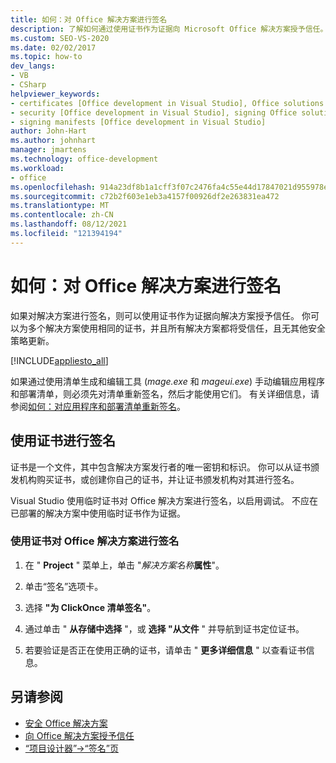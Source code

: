 ```yaml
---
title: 如何：对 Office 解决方案进行签名
description: 了解如何通过使用证书作为证据向 Microsoft Office 解决方案授予信任。
ms.custom: SEO-VS-2020
ms.date: 02/02/2017
ms.topic: how-to
dev_langs:
- VB
- CSharp
helpviewer_keywords:
- certificates [Office development in Visual Studio], Office solutions
- security [Office development in Visual Studio], signing Office solutions
- signing manifests [Office development in Visual Studio]
author: John-Hart
ms.author: johnhart
manager: jmartens
ms.technology: office-development
ms.workload:
- office
ms.openlocfilehash: 914a23df8b1a1cff3f07c2476fa4c55e44d17847021d955978ed9a9e73d04735
ms.sourcegitcommit: c72b2f603e1eb3a4157f00926df2e263831ea472
ms.translationtype: MT
ms.contentlocale: zh-CN
ms.lasthandoff: 08/12/2021
ms.locfileid: "121394194"
---
```

# <a name="how-to-sign-office-solutions"></a>如何：对 Office 解决方案进行签名
  如果对解决方案进行签名，则可以使用证书作为证据向解决方案授予信任。 你可以为多个解决方案使用相同的证书，并且所有解决方案都将受信任，且无其他安全策略更新。

 [!INCLUDE[appliesto_all](../vsto/includes/appliesto-all-md.md)]

 如果通过使用清单生成和编辑工具 (*mage.exe* 和 *mageui.exe*) 手动编辑应用程序和部署清单，则必须先对清单重新签名，然后才能使用它们。 有关详细信息，请参阅[如何：对应用程序和部署清单重新签名](../deployment/how-to-re-sign-application-and-deployment-manifests.md)。

## <a name="sign-by-using-a-certificate"></a>使用证书进行签名
 证书是一个文件，其中包含解决方案发行者的唯一密钥和标识。 你可以从证书颁发机构购买证书，或创建你自己的证书，并让证书颁发机构对其进行签名。

 Visual Studio 使用临时证书对 Office 解决方案进行签名，以启用调试。 不应在已部署的解决方案中使用临时证书作为证据。

### <a name="to-sign-an-office-solution-by-using-a-certificate"></a>使用证书对 Office 解决方案进行签名

1. 在 " **Project** " 菜单上，单击 "_解决方案名称_**属性**"。

2. 单击“签名”选项卡。 

3. 选择 **"为 ClickOnce 清单签名"**。

4. 通过单击 " **从存储中选择** "，或 **选择 "从文件** " 并导航到证书定位证书。

5. 若要验证是否正在使用正确的证书，请单击 " **更多详细信息** " 以查看证书信息。

## <a name="see-also"></a>另请参阅

- [安全 Office 解决方案](../vsto/securing-office-solutions.md)
- [向 Office 解决方案授予信任](../vsto/granting-trust-to-office-solutions.md)
- [“项目设计器”-&gt;“签名”页](../ide/reference/signing-page-project-designer.md)
